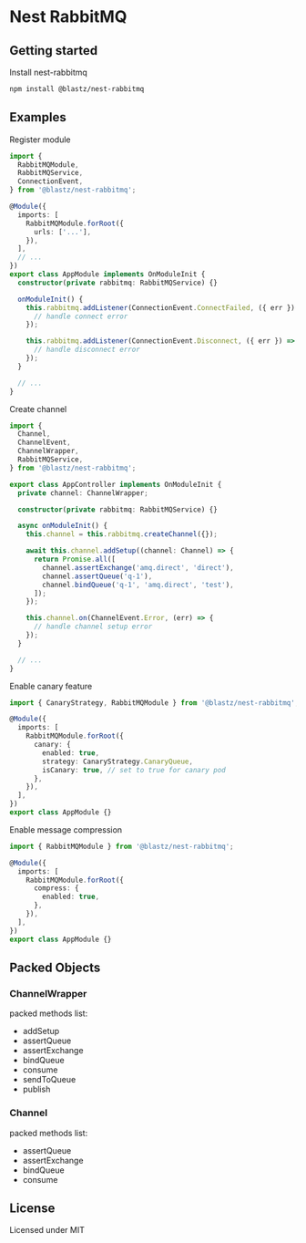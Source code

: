 # Nest RabbitMQ

## Getting started

Install nest-rabbitmq

```bash
npm install @blastz/nest-rabbitmq
```

## Examples

Register module

```ts
import {
  RabbitMQModule,
  RabbitMQService,
  ConnectionEvent,
} from '@blastz/nest-rabbitmq';

@Module({
  imports: [
    RabbitMQModule.forRoot({
      urls: ['...'],
    }),
  ],
  // ...
})
export class AppModule implements OnModuleInit {
  constructor(private rabbitmq: RabbitMQService) {}

  onModuleInit() {
    this.rabbitmq.addListener(ConnectionEvent.ConnectFailed, ({ err }) => {
      // handle connect error
    });

    this.rabbitmq.addListener(ConnectionEvent.Disconnect, ({ err }) => {
      // handle disconnect error
    });
  }

  // ...
}
```

Create channel

```ts
import {
  Channel,
  ChannelEvent,
  ChannelWrapper,
  RabbitMQService,
} from '@blastz/nest-rabbitmq';

export class AppController implements OnModuleInit {
  private channel: ChannelWrapper;

  constructor(private rabbitmq: RabbitMQService) {}

  async onModuleInit() {
    this.channel = this.rabbitmq.createChannel({});

    await this.channel.addSetup((channel: Channel) => {
      return Promise.all([
        channel.assertExchange('amq.direct', 'direct'),
        channel.assertQueue('q-1'),
        channel.bindQueue('q-1', 'amq.direct', 'test'),
      ]);
    });

    this.channel.on(ChannelEvent.Error, (err) => {
      // handle channel setup error
    });
  }

  // ...
}
```

Enable canary feature

```ts
import { CanaryStrategy, RabbitMQModule } from '@blastz/nest-rabbitmq';

@Module({
  imports: [
    RabbitMQModule.forRoot({
      canary: {
        enabled: true,
        strategy: CanaryStrategy.CanaryQueue,
        isCanary: true, // set to true for canary pod
      },
    }),
  ],
})
export class AppModule {}
```

Enable message compression

```ts
import { RabbitMQModule } from '@blastz/nest-rabbitmq';

@Module({
  imports: [
    RabbitMQModule.forRoot({
      compress: {
        enabled: true,
      },
    }),
  ],
})
export class AppModule {}
```

## Packed Objects

### ChannelWrapper

packed methods list:

- addSetup
- assertQueue
- assertExchange
- bindQueue
- consume
- sendToQueue
- publish

### Channel

packed methods list:

- assertQueue
- assertExchange
- bindQueue
- consume

## License

Licensed under MIT
